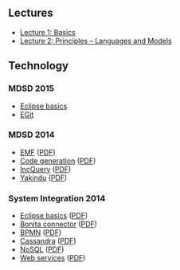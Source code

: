 ## Lectures

* [Lecture 1: Basics](https://github.com/FTSRG/MDSD/wiki/Lecture-01) 
* [Lecture 2: Principles – Languages and Models](https://github.com/FTSRG/MDSD/wiki/Lecture-02) 

## Technology

### MDSD 2015

* [Eclipse basics](https://github.com/FTSRG/MDSD/wiki/2015_eclipse_basics) 
* [EGit](https://github.com/FTSRG/MDSD/wiki/git) 

### MDSD 2014

* [EMF](https://github.com/FTSRG/MDSD/wiki/emf) ([PDF](http://ftsrg.github.io/mdsd/2014/emf.pdf))
* [Code generation](https://github.com/FTSRG/MDSD/wiki/code_generation) ([PDF](http://ftsrg.github.io/mdsd/2014/code_generation.pdf))
* [IncQuery](https://github.com/FTSRG/MDSD/wiki/incquery) ([PDF](http://ftsrg.github.io/mdsd/2014/incquery.pdf))
* [Yakindu](https://github.com/FTSRG/MDSD/wiki/yakindu) ([PDF](http://ftsrg.github.io/mdsd/2014/yakindu.pdf))

### System Integration 2014

* [Eclipse basics](https://github.com/FTSRG/MDSD/wiki/eclipse_basics) ([PDF](http://ftsrg.github.io/mdsd/2014/eclipse_basics.pdf))
* [Bonita connector](https://github.com/FTSRG/MDSD/wiki/bonita_connector) ([PDF](http://ftsrg.github.io/mdsd/2014/bonita_connector.pdf))
* [BPMN](https://github.com/FTSRG/MDSD/wiki/bpmn) ([PDF](http://ftsrg.github.io/mdsd/2014/bpmn.pdf))
* [Cassandra](https://github.com/FTSRG/MDSD/wiki/cassandra) ([PDF](http://ftsrg.github.io/mdsd/2014/cassandra.pdf))
* [NoSQL](https://github.com/FTSRG/MDSD/wiki/nosql) ([PDF](http://ftsrg.github.io/mdsd/2014/nosql.pdf))
* [Web services](https://github.com/FTSRG/MDSD/wiki/web_services) ([PDF](http://ftsrg.github.io/mdsd/2014/web_services.pdf))